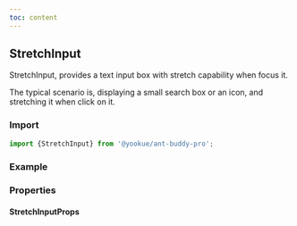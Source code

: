 ```yaml
---
toc: content
---
```


## StretchInput

StretchInput, provides a text input box with stretch capability when focus it.

The typical scenario is, displaying a small search box or an icon, and stretching it when click on it.

### Import

```jsx | pure
import {StretchInput} from '@yookue/ant-buddy-pro';
```

### Example

<code src="./demo.en-US.tsx"></code>

### Properties

#### StretchInputProps

<API src="@/form/StretchInput/index.tsx" hideTitle></API>

